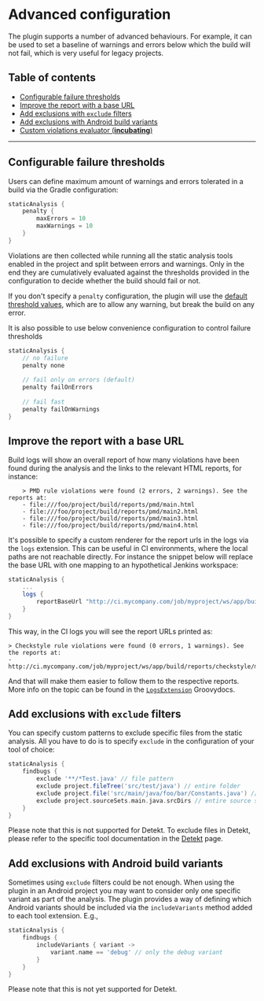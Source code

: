 # Advanced configuration

The plugin supports a number of advanced behaviours. For example, it can be used to set a baseline of warnings and errors below which
the build will not fail, which is very useful for legacy projects.

## Table of contents
 * [Configurable failure thresholds](#configurable-failure-thresholds)
 * [Improve the report with a base URL](#improve-the-report-with-a-base-URL)
 * [Add exclusions with `exclude` filters](#add-exclusions-with-exclude-filters)
 * [Add exclusions with Android build variants](#add-exclusions-with-Android-build-variants)
 * [Custom violations evaluator (**incubating**)](incubating/custom-evaluator.md#custom-violations-evaluator-incubating)

---

## Configurable failure thresholds
Users can define maximum amount of warnings and errors tolerated in a build via the Gradle configuration:

```gradle
staticAnalysis {
    penalty {
        maxErrors = 10
        maxWarnings = 10
    }
}
```

Violations are then collected while running all the static analysis tools enabled in the project and split between errors and warnings.
Only in the end they are cumulatively evaluated against the thresholds provided in the configuration to decide whether the build should
fail or not.

If you don't specify a `penalty` configuration, the plugin will use the [default threshold values][penaltyextensioncode], which are to
allow any warning, but break the build on any error.

It is also possible to use below convenience configuration to control failure thresholds

```gradle
staticAnalysis {
    // no failure
    penalty none
    
    // fail only on errors (default)
    penalty failOnErrors
    
    // fail fast
    penalty failOnWarnings
}
```

## Improve the report with a base URL
Build logs will show an overall report of how many violations have been found during the analysis and the links to
the relevant HTML reports, for instance:

```
    > PMD rule violations were found (2 errors, 2 warnings). See the reports at:
    - file:///foo/project/build/reports/pmd/main.html
    - file:///foo/project/build/reports/pmd/main2.html
    - file:///foo/project/build/reports/pmd/main3.html
    - file:///foo/project/build/reports/pmd/main4.html
```

It's possible to specify a custom renderer for the report urls in the logs via the `logs` extension. This can be useful in CI
environments, where the local paths are not reachable directly. For instance the snippet below will replace the base URL with
one mapping to an hypothetical Jenkins workspace:

```gradle
staticAnalysis {
    ...
    logs {
        reportBaseUrl "http://ci.mycompany.com/job/myproject/ws/app/build/reports"
    }
}
```

This way, in the CI logs you will see the report URLs printed as:

```
> Checkstyle rule violations were found (0 errors, 1 warnings). See the reports at:
- http://ci.mycompany.com/job/myproject/ws/app/build/reports/checkstyle/main.html
```

And that will make them easier to follow them to the respective reports. More info on the topic can be found in the
[`LogsExtension`](blob/master/plugin/src/main/groovy/com/novoda/staticanalysis/LogsExtension.groovy)
Groovydocs.

## Add exclusions with `exclude` filters
You can specify custom patterns to exclude specific files from the static analysis. All you have to do is to specify `exclude`
in the configuration of your tool of choice:

```gradle
staticAnalysis {
    findbugs {
        exclude '**/*Test.java' // file pattern
        exclude project.fileTree('src/test/java') // entire folder
        exclude project.file('src/main/java/foo/bar/Constants.java') // specific file
        exclude project.sourceSets.main.java.srcDirs // entire source set
    }
}
```

Please note that this is not supported for Detekt. To exclude files in Detekt, please refer to the specific tool documentation
in the [Detekt](tools/detekt.md#exclude-files-from-detekt-analysis) page.

## Add exclusions with Android build variants
Sometimes using `exclude` filters could be not enough. When using the plugin in an Android project you may want to consider
only one specific variant as part of the analysis. The plugin provides a way of defining which Android variants should be included
via the `includeVariants` method added to each tool extension. E.g.,

```gradle
staticAnalysis {
    findbugs {
        includeVariants { variant ->
            variant.name == 'debug' // only the debug variant
        }
    }
}
```

Please note that this is not yet supported for Detekt.

[penaltyextensioncode]: https://github.com/novoda/gradle-static-analysis-plugin/blob/master/plugin/src/main/groovy/com/novoda/staticanalysis/PenaltyExtension.groovy
